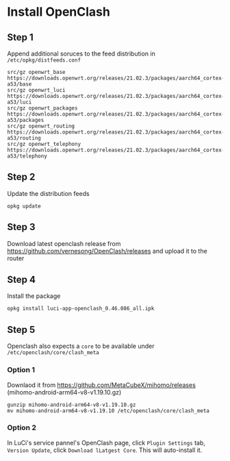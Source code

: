 # Install OpenClash
## Step 1
Append additional soruces to the feed distribution in `/etc/opkg/distfeeds.conf`
```
src/gz openwrt_base https://downloads.openwrt.org/releases/21.02.3/packages/aarch64_cortex-a53/base
src/gz openwrt_luci https://downloads.openwrt.org/releases/21.02.3/packages/aarch64_cortex-a53/luci
src/gz openwrt_packages https://downloads.openwrt.org/releases/21.02.3/packages/aarch64_cortex-a53/packages
src/gz openwrt_routing https://downloads.openwrt.org/releases/21.02.3/packages/aarch64_cortex-a53/routing
src/gz openwrt_telephony https://downloads.openwrt.org/releases/21.02.3/packages/aarch64_cortex-a53/telephony
```

## Step 2
Update the distribution feeds
```
opkg update
```

## Step 3
Download latest openclash release from https://github.com/vernesong/OpenClash/releases and upload it to the router

## Step 4
Install the package
```
opkg install luci-app-openclash_0.46.086_all.ipk
```

## Step 5 
Openclash also expects a `core` to be available under `/etc/openclash/core/clash_meta`

### Option 1
Downlaod it from https://github.com/MetaCubeX/mihomo/releases (mihomo-android-arm64-v8-v1.19.10.gz)
```
gunzip mihomo-android-arm64-v8-v1.19.10.gz
mv mihomo-android-arm64-v8-v1.19.10 /etc/openclash/core/clash_meta
```

### Option 2
In LuCi's service pannel's OpenClash page, click `Plugin Settings` tab, `Version Update`, click `Download lLatgest Core`. This will auto-install it. 
